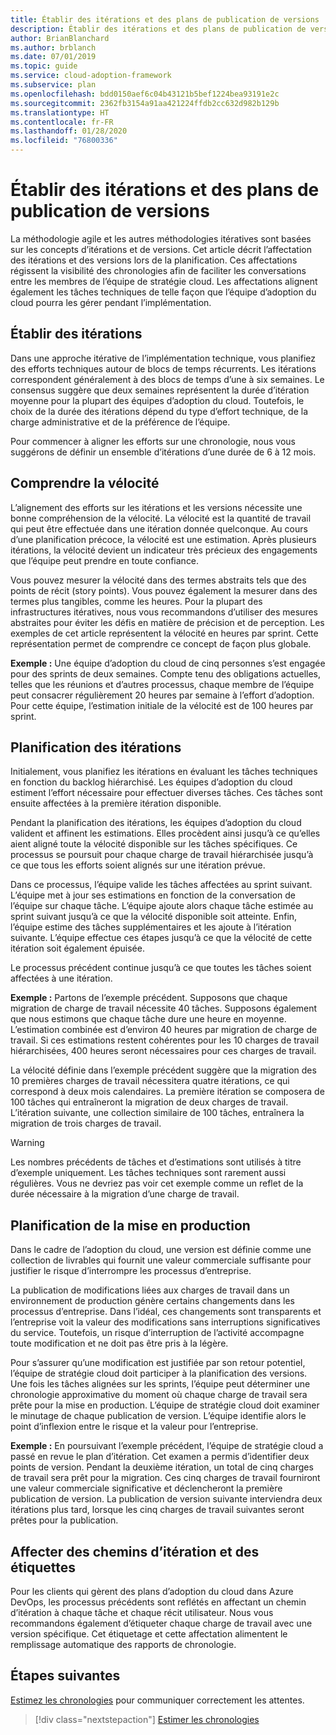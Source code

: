 ```yaml
---
title: Établir des itérations et des plans de publication de versions
description: Établir des itérations et des plans de publication de versions
author: BrianBlanchard
ms.author: brblanch
ms.date: 07/01/2019
ms.topic: guide
ms.service: cloud-adoption-framework
ms.subservice: plan
ms.openlocfilehash: bdd0150aef6c04b43121b5bef1224bea93191e2c
ms.sourcegitcommit: 2362fb3154a91aa421224ffdb2cc632d982b129b
ms.translationtype: HT
ms.contentlocale: fr-FR
ms.lasthandoff: 01/28/2020
ms.locfileid: "76800336"
---
```

# <a name="establish-iterations-and-release-plans"></a>Établir des itérations et des plans de publication de versions

La méthodologie agile et les autres méthodologies itératives sont basées sur les concepts d’itérations et de versions. Cet article décrit l’affectation des itérations et des versions lors de la planification. Ces affectations régissent la visibilité des chronologies afin de faciliter les conversations entre les membres de l’équipe de stratégie cloud. Les affectations alignent également les tâches techniques de telle façon que l’équipe d’adoption du cloud pourra les gérer pendant l’implémentation.

## <a name="establish-iterations"></a>Établir des itérations

Dans une approche itérative de l’implémentation technique, vous planifiez des efforts techniques autour de blocs de temps récurrents. Les itérations correspondent généralement à des blocs de temps d’une à six semaines. Le consensus suggère que deux semaines représentent la durée d’itération moyenne pour la plupart des équipes d’adoption du cloud. Toutefois, le choix de la durée des itérations dépend du type d’effort technique, de la charge administrative et de la préférence de l’équipe.

Pour commencer à aligner les efforts sur une chronologie, nous vous suggérons de définir un ensemble d’itérations d’une durée de 6 à 12 mois.

## <a name="understand-velocity"></a>Comprendre la vélocité

L’alignement des efforts sur les itérations et les versions nécessite une bonne compréhension de la vélocité. La vélocité est la quantité de travail qui peut être effectuée dans une itération donnée quelconque. Au cours d’une planification précoce, la vélocité est une estimation. Après plusieurs itérations, la vélocité devient un indicateur très précieux des engagements que l’équipe peut prendre en toute confiance.

Vous pouvez mesurer la vélocité dans des termes abstraits tels que des points de récit (story points). Vous pouvez également la mesurer dans des termes plus tangibles, comme les heures. Pour la plupart des infrastructures itératives, nous vous recommandons d’utiliser des mesures abstraites pour éviter les défis en matière de précision et de perception. Les exemples de cet article représentent la vélocité en heures par sprint. Cette représentation permet de comprendre ce concept de façon plus globale.

**Exemple :** Une équipe d’adoption du cloud de cinq personnes s’est engagée pour des sprints de deux semaines. Compte tenu des obligations actuelles, telles que les réunions et d’autres processus, chaque membre de l’équipe peut consacrer régulièrement 20 heures par semaine à l’effort d’adoption. Pour cette équipe, l’estimation initiale de la vélocité est de 100 heures par sprint.

## <a name="iteration-planning"></a>Planification des itérations

Initialement, vous planifiez les itérations en évaluant les tâches techniques en fonction du backlog hiérarchisé. Les équipes d’adoption du cloud estiment l’effort nécessaire pour effectuer diverses tâches. Ces tâches sont ensuite affectées à la première itération disponible.

Pendant la planification des itérations, les équipes d’adoption du cloud valident et affinent les estimations. Elles procèdent ainsi jusqu’à ce qu’elles aient aligné toute la vélocité disponible sur les tâches spécifiques. Ce processus se poursuit pour chaque charge de travail hiérarchisée jusqu’à ce que tous les efforts soient alignés sur une itération prévue.

Dans ce processus, l’équipe valide les tâches affectées au sprint suivant. L’équipe met à jour ses estimations en fonction de la conversation de l’équipe sur chaque tâche. L’équipe ajoute alors chaque tâche estimée au sprint suivant jusqu’à ce que la vélocité disponible soit atteinte. Enfin, l’équipe estime des tâches supplémentaires et les ajoute à l’itération suivante. L’équipe effectue ces étapes jusqu’à ce que la vélocité de cette itération soit également épuisée.

Le processus précédent continue jusqu’à ce que toutes les tâches soient affectées à une itération.

**Exemple :** Partons de l’exemple précédent. Supposons que chaque migration de charge de travail nécessite 40 tâches. Supposons également que nous estimons que chaque tâche dure une heure en moyenne. L’estimation combinée est d’environ 40 heures par migration de charge de travail. Si ces estimations restent cohérentes pour les 10 charges de travail hiérarchisées, 400 heures seront nécessaires pour ces charges de travail.

La vélocité définie dans l’exemple précédent suggère que la migration des 10 premières charges de travail nécessitera quatre itérations, ce qui correspond à deux mois calendaires. La première itération se composera de 100 tâches qui entraîneront la migration de deux charges de travail. L’itération suivante, une collection similaire de 100 tâches, entraînera la migration de trois charges de travail.

> [!WARNING]
> Les nombres précédents de tâches et d’estimations sont utilisés à titre d’exemple uniquement. Les tâches techniques sont rarement aussi régulières. Vous ne devriez pas voir cet exemple comme un reflet de la durée nécessaire à la migration d’une charge de travail.

## <a name="release-planning"></a>Planification de la mise en production

Dans le cadre de l’adoption du cloud, une version est définie comme une collection de livrables qui fournit une valeur commerciale suffisante pour justifier le risque d’interrompre les processus d’entreprise.

La publication de modifications liées aux charges de travail dans un environnement de production génère certains changements dans les processus d’entreprise. Dans l’idéal, ces changements sont transparents et l’entreprise voit la valeur des modifications sans interruptions significatives du service. Toutefois, un risque d’interruption de l’activité accompagne toute modification et ne doit pas être pris à la légère.

Pour s’assurer qu’une modification est justifiée par son retour potentiel, l’équipe de stratégie cloud doit participer à la planification des versions. Une fois les tâches alignées sur les sprints, l’équipe peut déterminer une chronologie approximative du moment où chaque charge de travail sera prête pour la mise en production. L’équipe de stratégie cloud doit examiner le minutage de chaque publication de version. L’équipe identifie alors le point d’inflexion entre le risque et la valeur pour l’entreprise.

**Exemple :** En poursuivant l’exemple précédent, l’équipe de stratégie cloud a passé en revue le plan d’itération. Cet examen a permis d’identifier deux points de version. Pendant la deuxième itération, un total de cinq charges de travail sera prêt pour la migration. Ces cinq charges de travail fourniront une valeur commerciale significative et déclencheront la première publication de version. La publication de version suivante interviendra deux itérations plus tard, lorsque les cinq charges de travail suivantes seront prêtes pour la publication.

## <a name="assign-iteration-paths-and-tags"></a>Affecter des chemins d’itération et des étiquettes

Pour les clients qui gèrent des plans d’adoption du cloud dans Azure DevOps, les processus précédents sont reflétés en affectant un chemin d’itération à chaque tâche et chaque récit utilisateur. Nous vous recommandons également d’étiqueter chaque charge de travail avec une version spécifique. Cet étiquetage et cette affectation alimentent le remplissage automatique des rapports de chronologie.

## <a name="next-steps"></a>Étapes suivantes

[Estimez les chronologies](./timelines.md) pour communiquer correctement les attentes.

> [!div class="nextstepaction"]
> [Estimer les chronologies](./timelines.md)
